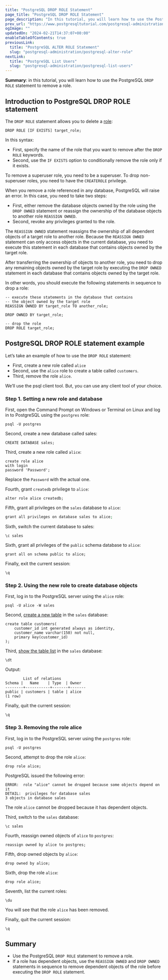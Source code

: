 ```yaml
---
title: "PostgreSQL DROP ROLE Statement"
page_title: "PostgreSQL DROP ROLE Statement"
page_description: "In this tutorial, you will learn how to use the PostgreSQL DROP ROLE statement to remove a role."
prev_url: "https://www.postgresqltutorial.com/postgresql-administration/postgresql-drop-role/"
ogImage: ""
updatedOn: "2024-02-21T14:37:07+00:00"
enableTableOfContents: true
previousLink: 
  title: "PostgreSQL ALTER ROLE Statement"
  slug: "postgresql-administration/postgresql-alter-role"
nextLink: 
  title: "PostgreSQL List Users"
  slug: "postgresql-administration/postgresql-list-users"
---
```





**Summary**: in this tutorial, you will learn how to use the PostgreSQL `DROP ROLE` statement to remove a role.


## Introduction to PostgreSQL DROP ROLE statement

The `DROP ROLE` statement allows you to delete a [role](postgresql-roles):


```pgsql
DROP ROLE [IF EXISTS] target_role;
```
In this syntax:

* First, specify the name of the role that you want to remove after the `DROP ROLE` keywords.
* Second, use the `IF EXISTS` option to conditionally remove the role only if it exists.

To remove a superuser role, you need to be a superuser. To drop non\-superuser roles, you need to have the `CREATEROLE` privilege.

When you remove a role referenced in any database, PostgreSQL will raise an error. In this case, you need to take two steps:

* First, either remove the database objects owned by the role using the `DROP OWNED` statement or reassign the ownership of the database objects to another role `REASSIGN OWNED`.
* Second, revoke any privileges granted to the role.

The `REASSIGN OWNED` statement reassigns the ownership of all dependent objects of a target role to another role. Because the `REASSIGN OWNED` statement can only access objects in the current database, you need to execute this statement in each database that contains objects owned by the target role.

After transferring the ownership of objects to another role, you need to drop any remaining objects owned by the target role by executing the `DROP OWNED` statement in each database that contains objects owned by the target role.

In other words, you should execute the following statements in sequence to drop a role:


```pgsql
-- execute these statements in the database that contains
-- the object owned by the target role
REASSIGN OWNED BY target_role TO another_role;

DROP OWNED BY target_role;

-- drop the role
DROP ROLE target_role;
```

## PostgreSQL DROP ROLE statement example

Let’s take an example of how to use the `DROP ROLE` statement:

* First, create a new role called `alice`
* Second, use the `alice` role to create a table called `customers`.
* Third, remove the role `alice`.

We’ll use the psql client tool. But, you can use any client tool of your choice.


### Step 1\. Setting a new role and database

First, open the Command Prompt on Windows or Terminal on Linux and log in to PostgreSQL using the `postgres` role:


```pgsql
psql -U postgres
```
Second, create a new database called sales:


```pgsql
CREATE DATABASE sales;
```
Third, create a new role called `alice`:


```
create role alice 
with login 
password 'Password';
```
Replace the `Password` with the actual one.

Fourth, grant `createdb` privilege to `alice`:


```pgsql
alter role alice createdb;
```
Fifth, grant all privileges on the `sales` database to `alice`:


```php
grant all privileges on database sales to alice;
```
Sixth, switch the current database to sales:


```
\c sales
```
Sixth, grant all privileges of the `public` schema database to `alice`:


```
grant all on schema public to alice;
```
Finally, exit the current session:


```pgsql
\q
```

### Step 2\. Using the new role to create database objects

First, log in to the PostgreSQL server using the `alice` role:


```pgsql
psql -U alice -W sales
```
Second, [create a new table](../postgresql-tutorial/postgresql-create-table) in the `sales` database:


```pgsql
create table customers(
    customer_id int generated always as identity,
    customer_name varchar(150) not null,
    primary key(customer_id)
);
```
Third, [show the table list](postgresql-show-tables) in the `sales` database:


```pgsql
\dt
```
Output:


```
        List of relations
Schema |   Name    | Type  | Owner
--------+-----------+-------+-------
public | customers | table | alice
(1 row)

```
Finally, quit the current session:


```pgsql
\q
```

### Step 3\. Removing the role alice

First, log in to the PostgreSQL server using the `postgres` role:


```pgsql
psql -U postgres
```
Second, attempt to drop the role `alice`:


```pgsql
drop role alice;
```
PostgreSQL issued the following error:


```pgsql
ERROR:  role "alice" cannot be dropped because some objects depend on it
DETAIL:  privileges for database sales
3 objects in database sales
```
The role `alice` cannot be dropped because it has dependent objects.

Third, switch to the `sales` database:


```pgsql
\c sales
```
Fourth, reassign owned objects of `alice` to `postgres`:


```pgsql
reassign owned by alice to postgres;
```
Fifth, drop owned objects by `alice`:


```pgsql
drop owned by alice;
```
Sixth, drop the role `alice`:


```pgsql
drop role alice;
```
Seventh, list the current roles:


```pgsql
\du
```
You will see that the role `alice` has been removed.

Finally, quit the current session:


```pgsql
\q
```

## Summary

* Use the PostgreSQL `DROP ROLE` statement to remove a role.
* If a role has dependent objects, use the `REASSIGN OWNED` and `DROP OWNED` statements in sequence to remove dependent objects of the role before executing the `DROP ROLE` statement.

